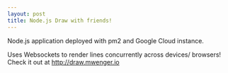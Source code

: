 ```yaml
---
layout: post
title: Node.js Draw with friends!
---
```


Node.js application deployed with pm2 and Google Cloud instance.

Uses Websockets to render lines concurrently across devices/ browsers!
Check it out at http://draw.mwenger.io

